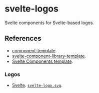 # svelte-logos

Svelte components for Svelte-based logos.

## References

- [component-template](https://github.com/sveltejs/component-template).
- [svelte-component-library-template](https://github.com/nirmaoz/svelte-component-library-template).
- [Svelte Components template](https://github.com/patoi/svelte-component-library-template).

### Logos

- [Svelte](https://github.com/sveltejs/branding). [`svelte-logo.svg`](https://github.com/sveltejs/branding/blob/master/svelte-logo.svg).
